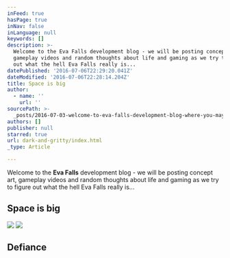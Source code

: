 ```yaml
---
inFeed: true
hasPage: true
inNav: false
inLanguage: null
keywords: []
description: >-
  Welcome to the Eva Falls development blog - we will be posting concept art,
  gameplay videos and random thoughts about life and gaming as we try to figure
  out what the hell Eva Falls really is...
datePublished: '2016-07-06T22:29:20.041Z'
dateModified: '2016-07-06T22:28:14.204Z'
title: Space is big
author:
  - name: ''
    url: ''
sourcePath: >-
  _posts/2016-07-03-welcome-to-eva-falls-development-blog-where-you-may-find-co.md
authors: []
publisher: null
starred: true
url: dark-and-gritty/index.html
_type: Article

---
```

Welcome to the **Eva Falls** development blog - we will be posting concept art, gameplay videos and random thoughts about life and gaming as we try to figure out what the hell Eva Falls really is...

## Space is big
![](https://imgflo.herokuapp.com/graph/vahj1ThiexotieMo/1014a5131454b1b0ba2df443d42dd651/croprotate.png?cropheight=1800&cropwidth=1272&degrees=0&input=https%3A%2F%2Fthe-grid-user-content.s3-us-west-2.amazonaws.com%2F5bdf8984-9907-41bd-8573-67f991f229b9.png&x=0&y=0)
![](https://imgflo.herokuapp.com/graph/vahj1ThiexotieMo/4439d8308474918d6d8c6cabba40fc01/croprotate.png?cropheight=1800&cropwidth=1272&degrees=0&input=https%3A%2F%2Fthe-grid-user-content.s3-us-west-2.amazonaws.com%2F97b5c5e8-bf94-4ea4-aaa9-df6723a405c1.png&x=0&y=0)

## Defiance